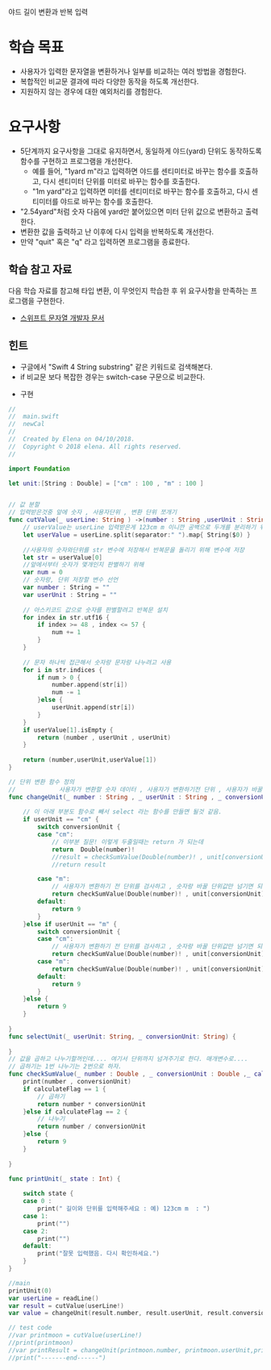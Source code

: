 야드 길이 변환과 반복 입력





# 학습 목표

- 사용자가 입력한 문자열을 변환하거나 일부를 비교하는 여러 방법을 경험한다.
- 복합적인 비교문 결과에 따라 다양한 동작을 하도록 개선한다.
- 지원하지 않는 경우에 대한 예외처리를 경험한다.

# 요구사항

- 5단계까지 요구사항을 그대로 유지하면서, 동일하게 야드(yard) 단위도 동작하도록 함수를 구현하고 프로그램을 개선한다.
  - 예를 들어, "1yard m"라고 입력하면 야드를 센티미터로 바꾸는 함수를 호출하고, 다시 센티미터 단위를 미터로 바꾸는 함수를 호출한다.
  - "1m yard"라고 입력하면 미터를 센티미터로 바꾸는 함수를 호출하고, 다시 센티미터를 야드로 바꾸는 함수를 호출한다.
- "2.54yard"처럼 숫자 다음에 yard만 붙어있으면 미터 단위 값으로 변환하고 출력한다.
- 변환한 값을 출력하고 난 이후에 다시 입력을 반복하도록 개선한다.
- 만약 "quit" 혹은 "q" 라고 입력하면 프로그램을 종료한다.

## 학습 참고 자료

다음 학습 자료를 참고해 타입 변환, 이 무엇인지 학습한 후 위 요구사항을 만족하는 프로그램을 구현한다.

- [스위프트 문자열 개발자 문서](https://developer.apple.com/documentation/swift/string)

## 힌트

- 구글에서 "Swift 4 String substring" 같은 키워드로 검색해본다.
- if 비교문 보다 복잡한 경우는 switch-case 구문으로 비교한다.



* 구현

```swift
//
//  main.swift
//  newCal
//
//  Created by Elena on 04/10/2018.
//  Copyright © 2018 elena. All rights reserved.
//

import Foundation

let unit:[String : Double] = ["cm" : 100 , "m" : 100 ]


// 값 분할
// 입력받은것중 앞에 숫자 , 사용자단위 , 변환 단위 쪼개기
func cutValue(_ userLine: String ) ->(number : String ,userUnit : String, conversionUnit : String) {
    // userValue는 userLine 입력받은게 123cm m 이니깐 공백으로 두개를 분리하기 위해.
    let userValue = userLine.split(separator:" ").map{ String($0) }
    
    //사용자의 숫자와단위를 str 변수에 저장해서 반복문을 돌리기 위해 변수에 저장
    let str = userValue[0]
    //앞에서부터 숫자가 몇개인지 판별하기 위해
    var num = 0
    // 숫자랑, 단위 저장할 변수 선언
    var number : String = ""
    var userUnit : String = ""
    
    // 아스키코드 값으로 숫자를 판별할려고 반복문 설치
    for index in str.utf16 {
        if index >= 48 , index <= 57 {
            num += 1
        }
    }
    
    // 문자 하나씩 접근해서 숫자랑 문자랑 나누려고 사용
    for i in str.indices {
        if num > 0 {
            number.append(str[i])
            num -= 1
        }else {
            userUnit.append(str[i])
        }
    }
    if userValue[1].isEmpty {
        return (number , userUnit , userUnit)
    }
    
    return (number,userUnit,userValue[1])
}

// 단위 변환 함수 정의
//            사용자가 변환할 숫자 데이터 , 사용자가 변환하기전 단위 , 사용자가 바꿀 단위
func changeUnit(_ number : String , _ userUnit : String , _ conversionUnit : String ) -> Double {
    
    // 이 아래 부분도 함수로 빼서 select 라는 함수를 만들면 될것 같음.
    if userUnit == "cm" {
        switch conversionUnit {
        case "cm":
            // 이부분 질문! 이렇게 두줄일때는 return 가 되는데
            return  Double(number)!
            //result = checkSumValue(Double(number)! , unit[conversionUnit]! , 2)
            //return result

        case "m":
            // 사용자가 변환하기 전 단위를 검사하고 , 숫자랑 바꿀 단위값만 넘기면 되자나? , 곱하기냐 나누기냐 던지자.
            return checkSumValue(Double(number)! , unit[conversionUnit]! , 2)
        default:
            return 9
        }
    }else if userUnit == "m" {
        switch conversionUnit {
        case "cm":
            // 사용자가 변환하기 전 단위를 검사하고 , 숫자랑 바꿀 단위값만 넘기면 되자나? , 곱하기냐 나누기냐 던지자.
            return checkSumValue(Double(number)! , unit[conversionUnit]! , 1)
        case "m":
            return checkSumValue(Double(number)! , unit[conversionUnit]! , 1)
        default:
            return 9
        }
    }else {
        return 9
    }
    
}
func selectUnit(_ userUnit: String, _ conversionUnit: String) {
    
}
// 값을 곱하고 나누기할꺼인데.... 여기서 단위까지 넘겨주기로 한다. 매개변수로....
// 곱하기는 1번 나누기는 2번으로 하자.
func checkSumValue(_ number : Double , _ conversionUnit : Double ,_ calculateFlag : Int) -> Double{
    print(number , conversionUnit)
    if calculateFlag == 1 {
        // 곱하기
        return number * conversionUnit
    }else if calculateFlag == 2 {
        // 나누기
        return number / conversionUnit
    }else {
        return 9
    }
    
}

func printUnit(_ state : Int) {
    
    switch state {
    case 0 :
        print(" 길이와 단위를 입력해주세요 : 예) 123cm m  : ")
    case 1:
        print("")
    case 2:
        print("")
    default:
        print("잘못 입력했음. 다시 확인하세요.")
    }
}

//main
printUnit(0)
var userLine = readLine()
var result = cutValue(userLine!)
var value = changeUnit(result.number, result.userUnit, result.conversionUnit)

// test code
//var printmoon = cutValue(userLine!)
//print(printmoon)
//var printResult = changeUnit(printmoon.number, printmoon.userUnit,printmoon.conversionUnit)
//print("-------end------")

```

